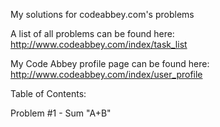 My solutions for codeabbey.com's problems

A list of all problems can be found here: http://www.codeabbey.com/index/task_list

My Code Abbey profile page can be found here: http://www.codeabbey.com/index/user_profile

Table of Contents: 

Problem #1 - Sum "A+B"
